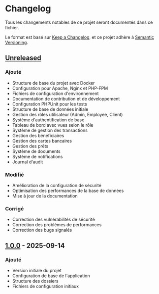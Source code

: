 # Changelog

Tous les changements notables de ce projet seront documentés dans ce fichier.

Le format est basé sur [Keep a Changelog](https://keepachangelog.com/fr/1.0.0/),
et ce projet adhère à [Semantic Versioning](https://semver.org/spec/v2.0.0.html).

## [Unreleased]

### Ajouté
- Structure de base du projet avec Docker
- Configuration pour Apache, Nginx et PHP-FPM
- Fichiers de configuration d'environnement
- Documentation de contribution et de développement
- Configuration PHPUnit pour les tests
- Structure de base de données initiale
- Gestion des rôles utilisateur (Admin, Employee, Client)
- Système d'authentification de base
- Tableau de bord avec vues selon le rôle
- Système de gestion des transactions
- Gestion des bénéficiaires
- Gestion des cartes bancaires
- Gestion des prêts
- Système de documents
- Système de notifications
- Journal d'audit

### Modifié
- Amélioration de la configuration de sécurité
- Optimisation des performances de la base de données
- Mise à jour de la documentation

### Corrigé
- Correction des vulnérabilités de sécurité
- Correction des problèmes de performances
- Correction des bugs signalés

## [1.0.0] - 2025-09-14

### Ajouté
- Version initiale du projet
- Configuration de base de l'application
- Structure des dossiers
- Fichiers de configuration initiaux

[Unreleased]: https://github.com/votre-utilisateur/goldenaxe/compare/v1.0.0...HEAD
[1.0.0]: https://github.com/votre-utilisateur/goldenaxe/releases/tag/v1.0.0
